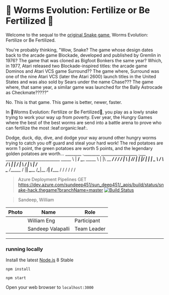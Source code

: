 # :snake: Worms Evolution: Fertilize or Be Fertilized :snake:
Welcome to the sequal to the [original Snake game](https://en.wikipedia.org/wiki/Snake_(video_game_genre)), Worms Evolution: Fertilize or Be Fertilized.

You're probably thinking, "Wow, Snake? The game whose design dates back to the arcade game Blockade, developed and published by Gremlin in 1976? The game that was cloned as Bigfoot Bonkers the same year? Which, in 1977, Atari released two Blockade-inspired titles: the arcade game Dominos and Atari VCS game Surround?? The game where, Surround was one of the nine Atari VCS (later the Atari 2600) launch titles in the United States and was also sold by Sears under the name Chase??? The game where, that same year, a similar game was launched for the Bally Astrocade as Checkmate?????"

No. This is that game. This game is better, newer, faster. 

In :snake:Worms Evolution: Fertilize or Be Fertilized:snake:, you play as a lowly snake trying to work your way up from poverty. Ever year, the Hungry Games where the best of the best worms are send into a battle arena to prove who can fertilize the most :leaf:organic:leaf:. 

Dodge, duck, dip, dive, and dodge your way around other hungry worms trying to catch you off guard and steal your hard work! The red potatoes are worm 1 point, the green potatoes are worth 5 points, and the legendary golden potatoes are worth...
________   .________ __________________  .___ ___________________________
\_____  \  |   ____/ \______   \_____  \ |   |\      \__    ___/   _____/
 /  ____/  |____  \   |     ___//   |   \|   |/   |   \|    |  \_____  \ 
/       \  /       \  |    |   /    |    \   /    |    \    |  /        \
\_______ \/______  /  |____|   \_______  /___\____|__  /____| /_______  /
        \/       \/                    \/            \/               \/ 
                                                                         
                    



> Azure Deployment Pipelines
GET https://dev.azure.com/sundeep451/sun_deep451/_apis/build/status/snake-hack.thegame?branchName=master
[![Build Status](https://dev.azure.com/sundeep451/sun_deep451/_apis/build/status/snake-hack.thegame?branchName=master)](https://dev.azure.com/sundeep451/sun_deep451/_build/latest?definitionId=2&branchName=master)

> Sandeep, William 


| Photo              | Name             | Role          |
|--------------------|------------------|---------------|
|                    | William Eng      | Participant   |
|                    | Sandeep Valapalli| Team Leader   |

----


### running locally

Install the latest [Node.js](http://nodejs.org) 8 Stable

`npm install`

`npm start`

Open your web browser to `localhost:3000`
